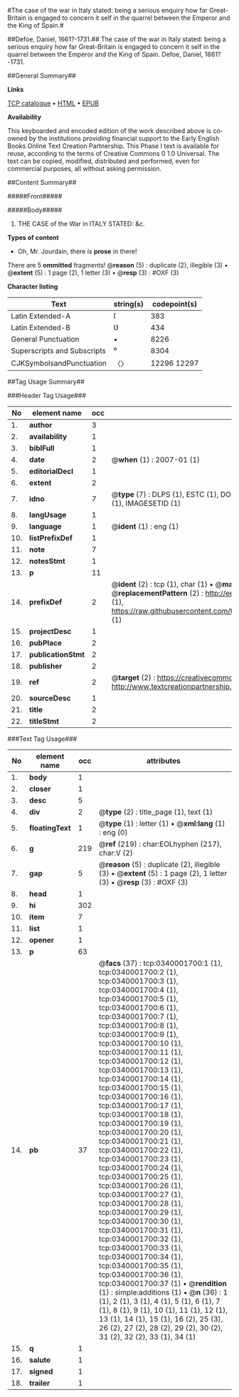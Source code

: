 #The case of the war in Italy stated: being a serious enquiry how far Great-Britain is engaged to concern it self in the quarrel between the Emperor and the King of Spain.#

##Defoe, Daniel, 1661?-1731.##
The case of the war in Italy stated: being a serious enquiry how far Great-Britain is engaged to concern it self in the quarrel between the Emperor and the King of Spain.
Defoe, Daniel, 1661?-1731.

##General Summary##

**Links**

[TCP catalogue](http://www.ota.ox.ac.uk/tcp/)  • 
[HTML](http://tei.it.ox.ac.uk/tcp/Texts-HTML/free/004/004834056.html)  • 
[EPUB](http://tei.it.ox.ac.uk/tcp/Texts-EPUB/free/004/004834056.epub)

**Availability**

This keyboarded and encoded edition of the
	       work described above is co-owned by the institutions
	       providing financial support to the Early English Books
	       Online Text Creation Partnership. This Phase I text is
	       available for reuse, according to the terms of Creative
	       Commons 0 1.0 Universal. The text can be copied,
	       modified, distributed and performed, even for
	       commercial purposes, all without asking permission.


##Content Summary##

#####Front#####

#####Body#####

1. THE
CASE of the War in ITALY
STATED: &c.

**Types of content**

  * Oh, Mr. Jourdain, there is **prose** in there!

There are 5 **ommitted** fragments! 
 @__reason__ (5) : duplicate (2), illegible (3)  •  @__extent__ (5) : 1 page (2), 1 letter (3)  •  @__resp__ (3) : #OXF (3)

**Character listing**


|Text|string(s)|codepoint(s)|
|---|---|---|
|Latin Extended-A|ſ|383|
|Latin Extended-B|Ʋ|434|
|General Punctuation|•|8226|
|Superscripts             and Subscripts|⁰|8304|
|CJKSymbolsandPunctuation|〈〉|12296 12297|

##Tag Usage Summary##

###Header Tag Usage###

|No|element name|occ|attributes|
|---|---|---|---|
|1.|__author__|3||
|2.|__availability__|1||
|3.|__biblFull__|1||
|4.|__date__|2| @__when__ (1) : 2007-01 (1)|
|5.|__editorialDecl__|1||
|6.|__extent__|2||
|7.|__idno__|7| @__type__ (7) : DLPS (1), ESTC (1), DOCNO (1), TCP (1), GALEDOCNO (1), CONTENTSET (1), IMAGESETID (1)|
|8.|__langUsage__|1||
|9.|__language__|1| @__ident__ (1) : eng (1)|
|10.|__listPrefixDef__|1||
|11.|__note__|7||
|12.|__notesStmt__|1||
|13.|__p__|11||
|14.|__prefixDef__|2| @__ident__ (2) : tcp (1), char (1)  •  @__matchPattern__ (2) : ([0-9\-]+):([0-9IVX]+) (1), (.+) (1)  •  @__replacementPattern__ (2) : http://eebo.chadwyck.com/downloadtiff?vid=$1&page=$2 (1), https://raw.githubusercontent.com/textcreationpartnership/Texts/master/tcpchars.xml#$1 (1)|
|15.|__projectDesc__|1||
|16.|__pubPlace__|2||
|17.|__publicationStmt__|2||
|18.|__publisher__|2||
|19.|__ref__|2| @__target__ (2) : https://creativecommons.org/publicdomain/zero/1.0/ (1), http://www.textcreationpartnership.org/docs/. (1)|
|20.|__sourceDesc__|1||
|21.|__title__|2||
|22.|__titleStmt__|2||


###Text Tag Usage###

|No|element name|occ|attributes|
|---|---|---|---|
|1.|__body__|1||
|2.|__closer__|1||
|3.|__desc__|5||
|4.|__div__|2| @__type__ (2) : title_page (1), text (1)|
|5.|__floatingText__|1| @__type__ (1) : letter (1)  •  @__xml:lang__ (1) : eng (0)|
|6.|__g__|219| @__ref__ (219) : char:EOLhyphen (217), char:V (2)|
|7.|__gap__|5| @__reason__ (5) : duplicate (2), illegible (3)  •  @__extent__ (5) : 1 page (2), 1 letter (3)  •  @__resp__ (3) : #OXF (3)|
|8.|__head__|1||
|9.|__hi__|302||
|10.|__item__|7||
|11.|__list__|1||
|12.|__opener__|1||
|13.|__p__|63||
|14.|__pb__|37| @__facs__ (37) : tcp:0340001700:1 (1), tcp:0340001700:2 (1), tcp:0340001700:3 (1), tcp:0340001700:4 (1), tcp:0340001700:5 (1), tcp:0340001700:6 (1), tcp:0340001700:7 (1), tcp:0340001700:8 (1), tcp:0340001700:9 (1), tcp:0340001700:10 (1), tcp:0340001700:11 (1), tcp:0340001700:12 (1), tcp:0340001700:13 (1), tcp:0340001700:14 (1), tcp:0340001700:15 (1), tcp:0340001700:16 (1), tcp:0340001700:17 (1), tcp:0340001700:18 (1), tcp:0340001700:19 (1), tcp:0340001700:20 (1), tcp:0340001700:21 (1), tcp:0340001700:22 (1), tcp:0340001700:23 (1), tcp:0340001700:24 (1), tcp:0340001700:25 (1), tcp:0340001700:26 (1), tcp:0340001700:27 (1), tcp:0340001700:28 (1), tcp:0340001700:29 (1), tcp:0340001700:30 (1), tcp:0340001700:31 (1), tcp:0340001700:32 (1), tcp:0340001700:33 (1), tcp:0340001700:34 (1), tcp:0340001700:35 (1), tcp:0340001700:36 (1), tcp:0340001700:37 (1)  •  @__rendition__ (1) : simple:additions (1)  •  @__n__ (36) : 1 (1), 2 (1), 3 (1), 4 (1), 5 (1), 6 (1), 7 (1), 8 (1), 9 (1), 10 (1), 11 (1), 12 (1), 13 (1), 14 (1), 15 (1), 16 (2), 25 (3), 26 (2), 27 (2), 28 (2), 29 (2), 30 (2), 31 (2), 32 (2), 33 (1), 34 (1)|
|15.|__q__|1||
|16.|__salute__|1||
|17.|__signed__|1||
|18.|__trailer__|1||
